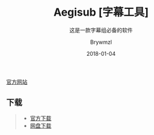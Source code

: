 ﻿---
layout:     post
title:      Aegisub [字幕工具]
subtitle:   这是一款字幕组必备的软件
date:       2018-01-04
author:     Brywmzl
header-img: img/Aegisub/bg.jpg
catalog: true
tags:
---

[官方网站](http://www.aegisub.org/)  

## 下载
>- [官方下载](http://www.aegisub.org/downloads/)  
>- [网盘下载](https://pan.baidu.com/s/1nvehBxJ)  